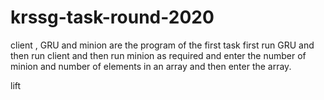 # krssg-task-round-2020

client , GRU and minion are the program of the first task 
first run  GRU and then run client and then run minion as required and enter the number of minion and number of elements in an array and then enter the array.

lift
